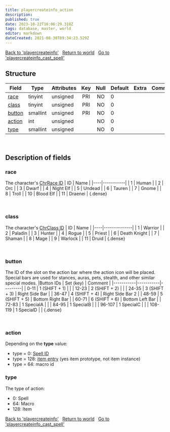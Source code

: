 ```yaml
---
title: playercreateinfo_action
description: 
published: true
date: 2023-10-22T16:06:29.318Z
tags: database, master, world
editor: markdown
dateCreated: 2021-08-30T09:34:23.529Z
---
```


<a href="https://trinitycore.info/en/database/master/world/playercreateinfo" class="mt-5 v-btn v-btn--depressed v-btn--flat v-btn--outlined theme--light v-size--default darkblue--text text--lighten-3"><span class="v-btn__content"><i aria-hidden="true" class="v-icon notranslate v-icon--left mdi mdi-arrow-left theme--light"></i><span>Back to 'playercreateinfo'</span></span></a>&nbsp;&nbsp;&nbsp;<a href="https://trinitycore.info/en/database/master/world/home" class="mt-5 v-btn v-btn--depressed v-btn--flat v-btn--outlined theme--light v-size--default darkblue--text text--lighten-3"><span class="v-btn__content"><i aria-hidden="true" class="v-icon notranslate v-icon--left mdi mdi-home-outline theme--light"></i><span>Return to world</span></span></a>&nbsp;&nbsp;&nbsp;<a href="https://trinitycore.info/en/database/master/world/playercreateinfo_cast_spell" class="mt-5 v-btn v-btn--depressed v-btn--flat v-btn--outlined theme--light v-size--default darkblue--text text--lighten-3"><span class="v-btn__content"><span>Go to 'playercreateinfo_cast_spell'</span><i aria-hidden="true" class="v-icon notranslate v-icon--right mdi mdi-arrow-right theme--light"></i></span></a>

## Structure

| Field | Type | Attributes | Key | Null | Default | Extra | Comment |
| --- | --- | --- | :---: | :---: | --- | --- | --- |
| [race](#race) | tinyint | unsigned | PRI | NO | 0 |  |  |
| [class](#class) | tinyint | unsigned | PRI | NO | 0 |  |  |
| [button](#button) | smallint | unsigned | PRI | NO | 0 |  |  |
| [action](#action-alt) | int | unsigned |  | NO | 0 |  |  |
| [type](#type) | smallint | unsigned |  | NO | 0 |  |  |
&nbsp;
## Description of fields

### race
The character's [ChrRace ID](https://wow.tools/dbc/?dbc=chrraces)
| ID | Name      |
|----|-----------|
|  1 | Human     |
|  2 | Orc       |
|  3 | Dwarf     |
|  4 | Night Elf |
|  5 | Undead    |
|  6 | Tauren    |
|  7 | Gnome     |
|  8 | Troll     |
| 10 | Blood Elf |
| 11 | Draenei   |
{.dense}

&nbsp;

### class
The character's [ChrClass ID](https://wow.tools/dbc/?dbc=chrclasses)
| ID | Name         |
|----|--------------|
|  1 | Warrior      |
|  2 | Paladin      |
|  3 | Hunter       |
|  4 | Rogue        |
|  5 | Priest       |
|  6 | Death Knight |
|  7 | Shaman       |
|  8 | Mage         |
|  9 | Warlock      |
| 11 | Druid        |
{.dense}

&nbsp;

### button
The ID of the slot on the action bar where the action icon will be placed.
Special bars are used for stances, auras, pets, stealth, and other similar special modes.
|Button IDs | Set (key) | Comment |
|-----------|-----------|---------|
| 0-11 | 1 (SHIFT + 1) |  |
| 12-23 | 2 (SHIFT + 2) |  |
| 24-35 | 3 (SHIFT + 3) | Right Side Bar |
| 36-47 | 4 (SHIFT + 4) | Right Side Bar 2 |
| 48-59 | 5 (SHIFT + 5) | Bottom Right Bar |
| 60-71 | 6 (SHIFT + 6) | Bottom Left Bar |
| 72-83 | 1 SpecialA |  |
| 84-95 | 1 SpecialB |  |
| 96-107 | 1 SpecialC |  |
| 108-119 | 1 SpecialD |  |
{.dense}

&nbsp;

### action <!-- {#action-alt} -->
Depending on the **type** value:
* type = 0: [Spell ID](https://wow.tools/dbc/?dbc=spell)
* type = 128: [item entry](../world/item_template#entry) (yes item prototype, not item instance)
* type = 64: macro id
&nbsp;

### type
The type of action:
* 0: Spell
* 64: Macro
* 128: Item
&nbsp;

<a href="https://trinitycore.info/en/database/master/world/playercreateinfo" class="mt-5 v-btn v-btn--depressed v-btn--flat v-btn--outlined theme--light v-size--default darkblue--text text--lighten-3"><span class="v-btn__content"><i aria-hidden="true" class="v-icon notranslate v-icon--left mdi mdi-arrow-left theme--light"></i><span>Back to 'playercreateinfo'</span></span></a>&nbsp;&nbsp;&nbsp;<a href="https://trinitycore.info/en/database/master/world/home" class="mt-5 v-btn v-btn--depressed v-btn--flat v-btn--outlined theme--light v-size--default darkblue--text text--lighten-3"><span class="v-btn__content"><i aria-hidden="true" class="v-icon notranslate v-icon--left mdi mdi-home-outline theme--light"></i><span>Return to world</span></span></a>&nbsp;&nbsp;&nbsp;<a href="https://trinitycore.info/en/database/master/world/playercreateinfo_cast_spell" class="mt-5 v-btn v-btn--depressed v-btn--flat v-btn--outlined theme--light v-size--default darkblue--text text--lighten-3"><span class="v-btn__content"><span>Go to 'playercreateinfo_cast_spell'</span><i aria-hidden="true" class="v-icon notranslate v-icon--right mdi mdi-arrow-right theme--light"></i></span></a>

